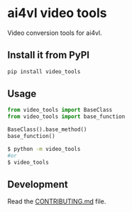 
# ai4vl video tools

Video conversion tools for ai4vl.

## Install it from PyPI

```bash
pip install video_tools
```

## Usage

```py
from video_tools import BaseClass
from video_tools import base_function

BaseClass().base_method()
base_function()
```

```bash
$ python -m video_tools
#or
$ video_tools
```

## Development

Read the [CONTRIBUTING.md](CONTRIBUTING.md) file.
